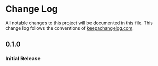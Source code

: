 # Change Log
All notable changes to this project will be documented in this file. This change log follows the conventions
of [keepachangelog.com](http://keepachangelog.com/).

## 0.1.0
### Initial Release

[Unreleased]: https://github.com/cyverse-de/cyverse-groups-client/compare/0.1.0...HEAD
